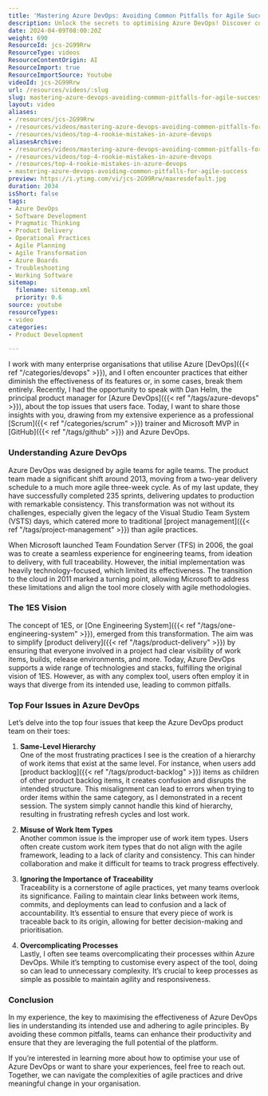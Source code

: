 ```yaml
---
title: 'Mastering Azure DevOps: Avoiding Common Pitfalls for Agile Success'
description: Unlock the secrets to optimising Azure DevOps! Discover common pitfalls and expert insights to enhance your agile practices and boost team productivity.
date: 2024-04-09T08:00:20Z
weight: 690
ResourceId: jcs-2G99Rrw
ResourceType: videos
ResourceContentOrigin: AI
ResourceImport: true
ResourceImportSource: Youtube
videoId: jcs-2G99Rrw
url: /resources/videos/:slug
slug: mastering-azure-devops-avoiding-common-pitfalls-for-agile-success
layout: video
aliases:
- /resources/jcs-2G99Rrw
- /resources/videos/mastering-azure-devops-avoiding-common-pitfalls-for-agile-success
- /resources/videos/top-4-rookie-mistakes-in-azure-devops
aliasesArchive:
- /resources/videos/mastering-azure-devops-avoiding-common-pitfalls-for-agile-success
- /resources/videos/top-4-rookie-mistakes-in-azure-devops
- /resources/top-4-rookie-mistakes-in-azure-devops
- mastering-azure-devops-avoiding-common-pitfalls-for-agile-success
preview: https://i.ytimg.com/vi/jcs-2G99Rrw/maxresdefault.jpg
duration: 2034
isShort: false
tags:
- Azure DevOps
- Software Development
- Pragmatic Thinking
- Product Delivery
- Operational Practices
- Agile Planning
- Agile Transformation
- Azure Boards
- Troubleshooting
- Working Software
sitemap:
  filename: sitemap.xml
  priority: 0.6
source: youtube
resourceTypes:
- video
categories:
- Product Development

---
```

I work with many enterprise organisations that utilise Azure [DevOps]({{< ref "/categories/devops" >}}), and I often encounter practices that either diminish the effectiveness of its features or, in some cases, break them entirely. Recently, I had the opportunity to speak with Dan Helm, the principal product manager for [Azure DevOps]({{< ref "/tags/azure-devops" >}}), about the top issues that users face. Today, I want to share those insights with you, drawing from my extensive experience as a professional [Scrum]({{< ref "/categories/scrum" >}}) trainer and Microsoft MVP in [GitHub]({{< ref "/tags/github" >}}) and Azure DevOps.

### Understanding Azure DevOps

Azure DevOps was designed by agile teams for agile teams. The product team made a significant shift around 2013, moving from a two-year delivery schedule to a much more agile three-week cycle. As of my last update, they have successfully completed 235 sprints, delivering updates to production with remarkable consistency. This transformation was not without its challenges, especially given the legacy of the Visual Studio Team System (VSTS) days, which catered more to traditional [project management]({{< ref "/tags/project-management" >}}) than agile practices.

When Microsoft launched Team Foundation Server (TFS) in 2006, the goal was to create a seamless experience for engineering teams, from ideation to delivery, with full traceability. However, the initial implementation was heavily technology-focused, which limited its effectiveness. The transition to the cloud in 2011 marked a turning point, allowing Microsoft to address these limitations and align the tool more closely with agile methodologies.

### The 1ES Vision

The concept of 1ES, or [One Engineering System]({{< ref "/tags/one-engineering-system" >}}), emerged from this transformation. The aim was to simplify [product delivery]({{< ref "/tags/product-delivery" >}}) by ensuring that everyone involved in a project had clear visibility of work items, builds, release environments, and more. Today, Azure DevOps supports a wide range of technologies and stacks, fulfilling the original vision of 1ES. However, as with any complex tool, users often employ it in ways that diverge from its intended use, leading to common pitfalls.

### Top Four Issues in Azure DevOps

Let’s delve into the top four issues that keep the Azure DevOps product team on their toes:

1. **Same-Level Hierarchy**  
   One of the most frustrating practices I see is the creation of a hierarchy of work items that exist at the same level. For instance, when users add [product backlog]({{< ref "/tags/product-backlog" >}}) items as children of other product backlog items, it creates confusion and disrupts the intended structure. This misalignment can lead to errors when trying to order items within the same category, as I demonstrated in a recent session. The system simply cannot handle this kind of hierarchy, resulting in frustrating refresh cycles and lost work.

2. **Misuse of Work Item Types**  
   Another common issue is the improper use of work item types. Users often create custom work item types that do not align with the agile framework, leading to a lack of clarity and consistency. This can hinder collaboration and make it difficult for teams to track progress effectively.

3. **Ignoring the Importance of Traceability**  
   Traceability is a cornerstone of agile practices, yet many teams overlook its significance. Failing to maintain clear links between work items, commits, and deployments can lead to confusion and a lack of accountability. It’s essential to ensure that every piece of work is traceable back to its origin, allowing for better decision-making and prioritisation.

4. **Overcomplicating Processes**  
   Lastly, I often see teams overcomplicating their processes within Azure DevOps. While it’s tempting to customise every aspect of the tool, doing so can lead to unnecessary complexity. It’s crucial to keep processes as simple as possible to maintain agility and responsiveness.

### Conclusion

In my experience, the key to maximising the effectiveness of Azure DevOps lies in understanding its intended use and adhering to agile principles. By avoiding these common pitfalls, teams can enhance their productivity and ensure that they are leveraging the full potential of the platform. 

If you’re interested in learning more about how to optimise your use of Azure DevOps or want to share your experiences, feel free to reach out. Together, we can navigate the complexities of agile practices and drive meaningful change in your organisation.
